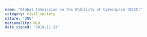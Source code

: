 ```yaml
---
name: "Global Commission on the Stability of Cyberspace (GCSC)"
category: civil_society
nature: "ONG"
nationality: NLD
date_signed: '2018-11-12'
---
```

    
